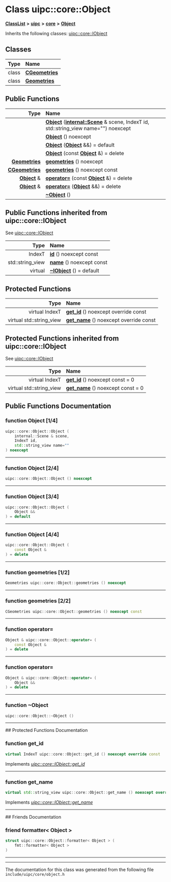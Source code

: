 

# Class uipc::core::Object



[**ClassList**](annotated.md) **>** [**uipc**](namespaceuipc.md) **>** [**core**](namespaceuipc_1_1core.md) **>** [**Object**](classuipc_1_1core_1_1_object.md)








Inherits the following classes: [uipc::core::IObject](classuipc_1_1core_1_1_i_object.md)












## Classes

| Type | Name |
| ---: | :--- |
| class | [**CGeometries**](classuipc_1_1core_1_1_object_1_1_c_geometries.md) <br> |
| class | [**Geometries**](classuipc_1_1core_1_1_object_1_1_geometries.md) <br> |










































## Public Functions

| Type | Name |
| ---: | :--- |
|   | [**Object**](#function-object-14) ([**internal::Scene**](classuipc_1_1core_1_1internal_1_1_scene.md) & scene, IndexT id, std::string\_view name="") noexcept<br> |
|   | [**Object**](#function-object-24) () noexcept<br> |
|   | [**Object**](#function-object-34) ([**Object**](classuipc_1_1core_1_1_object.md) &&) = default<br> |
|   | [**Object**](#function-object-44) (const [**Object**](classuipc_1_1core_1_1_object.md) &) = delete<br> |
|  [**Geometries**](classuipc_1_1core_1_1_object_1_1_geometries.md) | [**geometries**](#function-geometries-12) () noexcept<br> |
|  [**CGeometries**](classuipc_1_1core_1_1_object_1_1_c_geometries.md) | [**geometries**](#function-geometries-22) () noexcept const<br> |
|  [**Object**](classuipc_1_1core_1_1_object.md) & | [**operator=**](#function-operator) (const [**Object**](classuipc_1_1core_1_1_object.md) &) = delete<br> |
|  [**Object**](classuipc_1_1core_1_1_object.md) & | [**operator=**](#function-operator_1) ([**Object**](classuipc_1_1core_1_1_object.md) &&) = delete<br> |
|   | [**~Object**](#function-object) () <br> |


## Public Functions inherited from uipc::core::IObject

See [uipc::core::IObject](classuipc_1_1core_1_1_i_object.md)

| Type | Name |
| ---: | :--- |
|  IndexT | [**id**](classuipc_1_1core_1_1_i_object.md#function-id) () noexcept const<br> |
|  std::string\_view | [**name**](classuipc_1_1core_1_1_i_object.md#function-name) () noexcept const<br> |
| virtual  | [**~IObject**](classuipc_1_1core_1_1_i_object.md#function-iobject) () = default<br> |














































## Protected Functions

| Type | Name |
| ---: | :--- |
| virtual IndexT | [**get\_id**](#function-get_id) () noexcept override const<br> |
| virtual std::string\_view | [**get\_name**](#function-get_name) () noexcept override const<br> |


## Protected Functions inherited from uipc::core::IObject

See [uipc::core::IObject](classuipc_1_1core_1_1_i_object.md)

| Type | Name |
| ---: | :--- |
| virtual IndexT | [**get\_id**](classuipc_1_1core_1_1_i_object.md#function-get_id) () noexcept const = 0<br> |
| virtual std::string\_view | [**get\_name**](classuipc_1_1core_1_1_i_object.md#function-get_name) () noexcept const = 0<br> |






## Public Functions Documentation




### function Object [1/4]

```C++
uipc::core::Object::Object (
    internal::Scene & scene,
    IndexT id,
    std::string_view name=""
) noexcept
```




<hr>



### function Object [2/4]

```C++
uipc::core::Object::Object () noexcept
```




<hr>



### function Object [3/4]

```C++
uipc::core::Object::Object (
    Object &&
) = default
```




<hr>



### function Object [4/4]

```C++
uipc::core::Object::Object (
    const Object &
) = delete
```




<hr>



### function geometries [1/2]

```C++
Geometries uipc::core::Object::geometries () noexcept
```




<hr>



### function geometries [2/2]

```C++
CGeometries uipc::core::Object::geometries () noexcept const
```




<hr>



### function operator= 

```C++
Object & uipc::core::Object::operator= (
    const Object &
) = delete
```




<hr>



### function operator= 

```C++
Object & uipc::core::Object::operator= (
    Object &&
) = delete
```




<hr>



### function ~Object 

```C++
uipc::core::Object::~Object () 
```




<hr>
## Protected Functions Documentation




### function get\_id 

```C++
virtual IndexT uipc::core::Object::get_id () noexcept override const
```



Implements [*uipc::core::IObject::get\_id*](classuipc_1_1core_1_1_i_object.md#function-get_id)


<hr>



### function get\_name 

```C++
virtual std::string_view uipc::core::Object::get_name () noexcept override const
```



Implements [*uipc::core::IObject::get\_name*](classuipc_1_1core_1_1_i_object.md#function-get_name)


<hr>## Friends Documentation





### friend formatter&lt; Object &gt; 

```C++
struct uipc::core::Object::formatter< Object > (
    fmt::formatter< Object >
) 
```




<hr>

------------------------------
The documentation for this class was generated from the following file `include/uipc/core/object.h`


